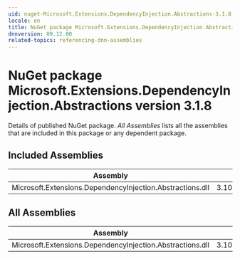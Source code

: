 ```yaml
---
uid: nuget-Microsoft.Extensions.DependencyInjection.Abstractions-3.1.8
locale: en
title: NuGet package Microsoft.Extensions.DependencyInjection.Abstractions version 3.1.8
dnnversion: 09.12.00
related-topics: referencing-dnn-assemblies
---
```


# NuGet package Microsoft.Extensions.DependencyInjection.Abstractions version 3.1.8
Details of published NuGet package.
*All Assemblies* lists all the assemblies that are included in this package or any dependent package.

## Included Assemblies

|Assembly|Version|
|---|---|
|Microsoft.Extensions.DependencyInjection.Abstractions.dll|3.100.820.42004|

## All Assemblies

|Assembly|Version|
|---|---|
|Microsoft.Extensions.DependencyInjection.Abstractions.dll|3.100.820.42004|

